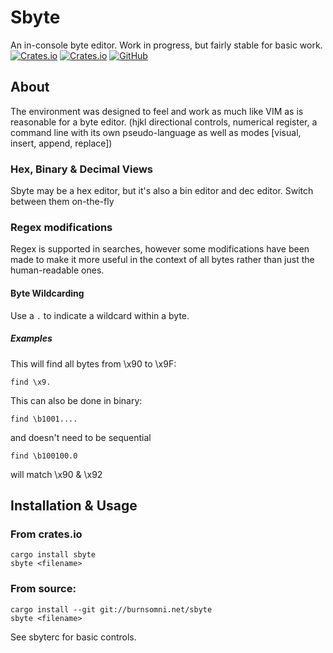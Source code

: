 # Sbyte
An in-console byte editor. Work in progress, but fairly stable for basic work.<br/>
[![Crates.io](https://img.shields.io/crates/v/sbyte?style=flat-square)](https://crates.io/crates/sbyte)
[![Crates.io](https://img.shields.io/crates/d/sbyte?style=flat-square)](https://crates.io/crates/sbyte)
[![GitHub](https://img.shields.io/github/license/quintinfsmith/sbyte?style=flat-square)](https://github.com/quintinfsmith/sbyte/blob/master/LICENSE)

## About
The environment was designed to feel and work as much like VIM as is reasonable for a byte editor.
(hjkl directional controls, numerical register, a command line with its own pseudo-language as well as modes [visual, insert, append, replace])

### Hex, Binary & Decimal Views
Sbyte may be a hex editor, but it's also a bin editor and dec editor. Switch between them on-the-fly

### Regex modifications
Regex is supported in searches, however some modifications have been made to make it more useful in the context of all bytes rather than just the human-readable ones.

#### Byte Wildcarding
Use a `.` to indicate a wildcard within a byte.

##### Examples
This will find all bytes from \x90 to \x9F:
```
find \x9.
```

This can also be done in binary:
```
find \b1001....
```
and doesn't need to be sequential
```
find \b100100.0
```
will match \x90 & \x92


## Installation & Usage
### From crates.io
```
cargo install sbyte
sbyte <filename>
```

### From source:
```
cargo install --git git://burnsomni.net/sbyte
sbyte <filename>
```

See sbyterc for basic controls.
